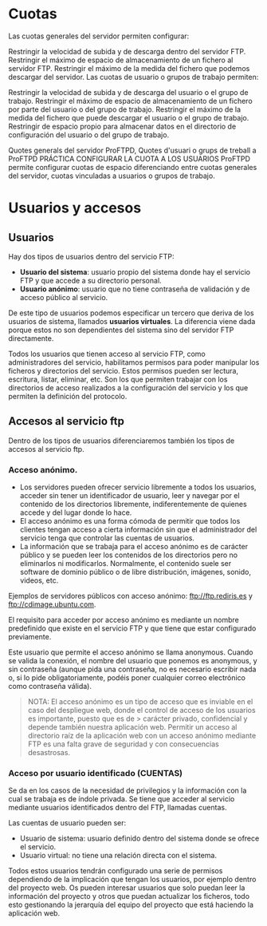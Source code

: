 # Cuotas

Las cuotas generales del servidor permiten configurar:

Restringir la velocidad de subida y de descarga dentro del servidor FTP.
Restringir el máximo de espacio de almacenamiento de un fichero al servidor FTP.
Restringir el máximo de la medida del fichero que podemos descargar del servidor.
Las cuotas de usuario o grupos de trabajo permiten:

Restringir la velocidad de subida y de descarga del usuario o el grupo de trabajo.
Restringir el máximo de espacio de almacenamiento de un fichero por parte del usuario o del grupo de trabajo.
Restringir el máximo de la medida del fichero que puede descargar el usuario o el grupo de trabajo.
Restringir de espacio propio para almacenar datos en el directorio de configuración del usuario o del grupo de trabajo.

Quotes generals del servidor ProFTPD, Quotes d'usuari o grups de treball a ProFTPD
PRÁCTICA CONFIGURAR LA CUOTA A LOS USUARIOS
ProFTPD permite configurar cuotas de espacio diferenciando entre cuotas generales del servidor, cuotas vinculadas a usuarios o grupos de trabajo.

# Usuarios y accesos

## Usuarios

Hay dos tipos de usuarios dentro del servicio FTP:

- **Usuario del sistema**: usuario propio del sistema donde hay el servicio FTP y que accede a su directorio personal.
- **Usuario anónimo**: usuario que no tiene contraseña de validación y de acceso público al servicio.

De este tipo de usuarios podemos especificar un tercero que deriva de los usuarios de sistema, llamados **usuarios virtuales**. La diferencia viene dada porque estos no son dependientes del sistema sino del servidor FTP directamente.

Todos los usuarios que tienen acceso al servicio FTP, como administradores del servicio, habilitamos permisos para poder manipular los ficheros y directorios del servicio. Estos permisos pueden ser lectura, escritura, listar, eliminar, etc. Son los que permiten trabajar con los directorios de acceso realizados a la configuración del servicio y los que permiten la definición del protocolo.

## Accesos al servicio ftp
Dentro de los tipos de usuarios diferenciaremos también los tipos de accesos al servicio ftp.

### Acceso anónimo.

- Los servidores pueden ofrecer servicio libremente a todos los usuarios, acceder sin tener un identificador de usuario, leer y navegar por el contenido de los directorios libremente, indiferentemente de quienes accede y del lugar donde lo hace.
- El acceso anónimo es una forma cómoda de permitir que todos los clientes tengan acceso a cierta información sin que el administrador del servicio tenga que controlar las cuentas de usuarios.
- La información que se trabaja para el acceso anónimo es de carácter público y se pueden leer los contenidos de los directorios pero no eliminarlos ni modificarlos. Normalmente, el contenido suele ser software de dominio público o de libre distribución, imágenes, sonido, videos, etc.

Ejemplos de servidores públicos con acceso anónimo: ftp://ftp.rediris.es y ftp://cdimage.ubuntu.com.

El requisito para acceder por acceso anónimo es mediante un nombre predefinido que existe en el servicio FTP y que tiene que estar configurado previamente.

Este usuario que permite el acceso anónimo se llama anonymous. Cuando se valida la conexión, el nombre del usuario que ponemos es anonymous, y sin contraseña (aunque pida una contraseña, no es necesario escribir nada o, si lo pide obligatoriamente, podéis poner cualquier correo electrónico como contraseña válida).

> NOTA: El acceso anónimo es un tipo de acceso que es inviable en el caso del despliegue web, donde el control de acceso de los usuarios es importante, puesto que es de > carácter privado, confidencial y depende también nuestra aplicación web. Permitir un acceso al directorio raíz de la aplicación web con un acceso anónimo
> mediante FTP es una falta grave de seguridad y con consecuencias desastrosas.

### Acceso por usuario identificado (CUENTAS)

Se da en los casos de la necesidad de privilegios y la información con la cual se trabaja es de índole privada. Se tiene que acceder al servicio mediante usuarios identificados dentro del FTP, llamadas cuentas.

Las cuentas de usuario pueden ser:

- Usuario de sistema: usuario definido dentro del sistema donde se ofrece el servicio.
- Usuario virtual: no tiene una relación directa con el sistema.

Todos estos usuarios tendrán configurado una serie de permisos dependiendo de la implicación que tengan los usuarios, por ejemplo dentro del proyecto web. Os pueden interesar usuarios que solo puedan leer la información del proyecto y otros que puedan actualizar los ficheros, todo esto gestionando la jerarquía del equipo del proyecto que está haciendo la aplicación web.


